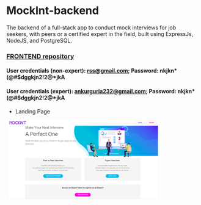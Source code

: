 # MockInt-backend
The backend of a full-stack app to conduct mock interviews for job seekers, with peers or a certified expert in the field, built using ExpressJs, NodeJS, and PostgreSQL.

### [FRONTEND repository](https://github.com/ankurguria/MockInt-frontend)

#### User credentials (non-expert): rss@gmail.com; Password: nkjkn*(@#$dggkjn2!2@\*jkA
#### User credentials (expert): ankurguria232@gmail.com; Password: nkjkn*(@#$dggkjn2!2@\*jkA

- Landing Page
<img src="./images/landingPage.png" alt="d" width="400"/>

